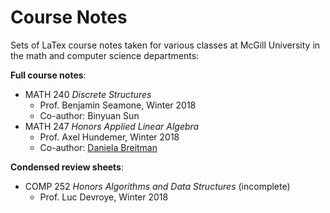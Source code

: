 # Course Notes
Sets of LaTex course notes taken for various classes at McGill University in the math and computer science departments:

**Full course notes**:
- MATH 240 *Discrete Structures* 
  - Prof. Benjamin Seamone, Winter 2018
  - Co-author: Binyuan Sun
- MATH 247 *Honors Applied Linear Algebra* 
  - Prof. Axel Hundemer, Winter 2018
  - Co-author: [Daniela Breitman](https://github.com/Danielabreitman)
  
**Condensed review sheets**: 
- COMP 252 *Honors Algorithms and Data Structures* (incomplete)
  - Prof. Luc Devroye, Winter 2018
